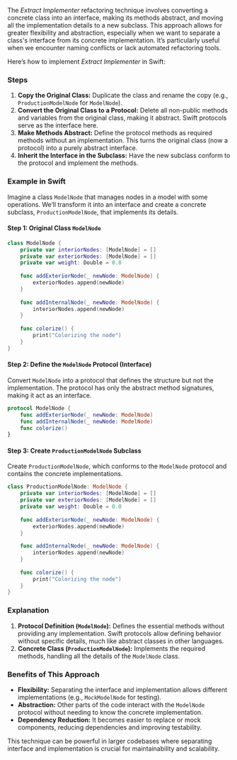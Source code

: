 The *Extract Implementer* refactoring technique involves converting a concrete class into an interface, making its methods abstract, and moving all the implementation details to a new subclass. This approach allows for greater flexibility and abstraction, especially when we want to separate a class's interface from its concrete implementation. It’s particularly useful when we encounter naming conflicts or lack automated refactoring tools.

Here’s how to implement *Extract Implementer* in Swift:

### Steps

1. **Copy the Original Class:** Duplicate the class and rename the copy (e.g., `ProductionModelNode` for `ModelNode`).
2. **Convert the Original Class to a Protocol:** Delete all non-public methods and variables from the original class, making it abstract. Swift protocols serve as the interface here.
3. **Make Methods Abstract:** Define the protocol methods as required methods without an implementation. This turns the original class (now a protocol) into a purely abstract interface.
4. **Inherit the Interface in the Subclass:** Have the new subclass conform to the protocol and implement the methods.

### Example in Swift

Imagine a class `ModelNode` that manages nodes in a model with some operations. We’ll transform it into an interface and create a concrete subclass, `ProductionModelNode`, that implements its details.

#### Step 1: Original Class `ModelNode`

```swift
class ModelNode {
    private var interiorNodes: [ModelNode] = []
    private var exteriorNodes: [ModelNode] = []
    private var weight: Double = 0.0
    
    func addExteriorNode(_ newNode: ModelNode) {
        exteriorNodes.append(newNode)
    }
    
    func addInternalNode(_ newNode: ModelNode) {
        interiorNodes.append(newNode)
    }
    
    func colorize() {
        print("Colorizing the node")
    }
}
```

#### Step 2: Define the `ModelNode` Protocol (Interface)

Convert `ModelNode` into a protocol that defines the structure but not the implementation. The protocol has only the abstract method signatures, making it act as an interface.

```swift
protocol ModelNode {
    func addExteriorNode(_ newNode: ModelNode)
    func addInternalNode(_ newNode: ModelNode)
    func colorize()
}
```

#### Step 3: Create `ProductionModelNode` Subclass

Create `ProductionModelNode`, which conforms to the `ModelNode` protocol and contains the concrete implementations.

```swift
class ProductionModelNode: ModelNode {
    private var interiorNodes: [ModelNode] = []
    private var exteriorNodes: [ModelNode] = []
    private var weight: Double = 0.0
    
    func addExteriorNode(_ newNode: ModelNode) {
        exteriorNodes.append(newNode)
    }
    
    func addInternalNode(_ newNode: ModelNode) {
        interiorNodes.append(newNode)
    }
    
    func colorize() {
        print("Colorizing the node")
    }
}
```

### Explanation

1. **Protocol Definition (`ModelNode`):** Defines the essential methods without providing any implementation. Swift protocols allow defining behavior without specific details, much like abstract classes in other languages.
2. **Concrete Class (`ProductionModelNode`):** Implements the required methods, handling all the details of the `ModelNode` class.

### Benefits of This Approach

- **Flexibility:** Separating the interface and implementation allows different implementations (e.g., `MockModelNode` for testing).
- **Abstraction:** Other parts of the code interact with the `ModelNode` protocol without needing to know the concrete implementation.
- **Dependency Reduction:** It becomes easier to replace or mock components, reducing dependencies and improving testability.

This technique can be powerful in larger codebases where separating interface and implementation is crucial for maintainability and scalability.
